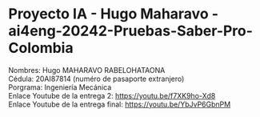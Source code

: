 # Proyecto IA - Hugo Maharavo - ai4eng-20242-Pruebas-Saber-Pro-Colombia

Nombres: Hugo MAHARAVO RABELOHATAONA <br>
Cédula: 20AI87814 (numéro de pasaporte extranjero) <br>
Porgrama: Ingeniería Mecánica <br>
Enlace Youtube de la entrega 2: https://youtu.be/f7XK9ho-Xd8 <br>
Enlace Youtube de la entrega final: https://youtu.be/YbJvP6GbnPM <br>
